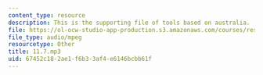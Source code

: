 ```yaml
---
content_type: resource
description: This is the supporting file of tools based on australia.
file: https://ol-ocw-studio-app-production.s3.amazonaws.com/courses/res-21g-003-learning-chinese-a-foundation-course-in-mandarin-spring-2011/67452c182ae1f6b33af4e6146bcbb61f_11.7.mp3
file_type: audio/mpeg
resourcetype: Other
title: 11.7.mp3
uid: 67452c18-2ae1-f6b3-3af4-e6146bcbb61f
---
```

